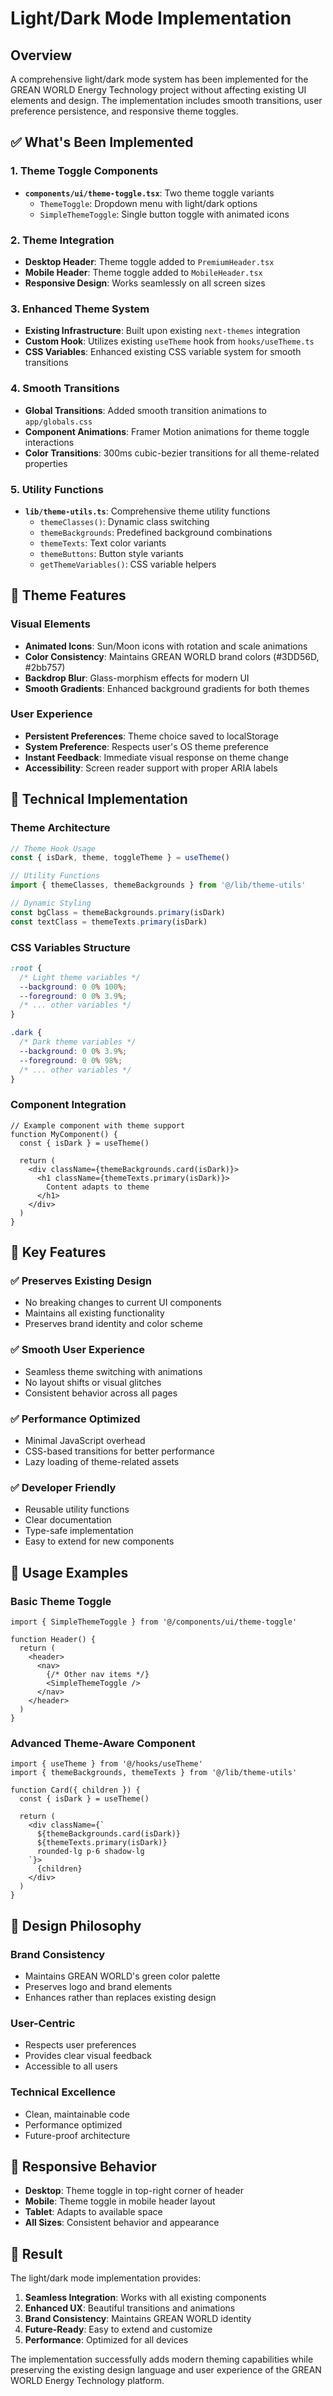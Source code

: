 # Light/Dark Mode Implementation

## Overview

A comprehensive light/dark mode system has been implemented for the GREAN WORLD Energy Technology project without affecting existing UI elements and design. The implementation includes smooth transitions, user preference persistence, and responsive theme toggles.

## ✅ What's Been Implemented

### 1. Theme Toggle Components

- **`components/ui/theme-toggle.tsx`**: Two theme toggle variants
  - `ThemeToggle`: Dropdown menu with light/dark options
  - `SimpleThemeToggle`: Single button toggle with animated icons

### 2. Theme Integration

- **Desktop Header**: Theme toggle added to `PremiumHeader.tsx`
- **Mobile Header**: Theme toggle added to `MobileHeader.tsx`
- **Responsive Design**: Works seamlessly on all screen sizes

### 3. Enhanced Theme System

- **Existing Infrastructure**: Built upon existing `next-themes` integration
- **Custom Hook**: Utilizes existing `useTheme` hook from `hooks/useTheme.ts`
- **CSS Variables**: Enhanced existing CSS variable system for smooth transitions

### 4. Smooth Transitions

- **Global Transitions**: Added smooth transition animations to `app/globals.css`
- **Component Animations**: Framer Motion animations for theme toggle interactions
- **Color Transitions**: 300ms cubic-bezier transitions for all theme-related properties

### 5. Utility Functions

- **`lib/theme-utils.ts`**: Comprehensive theme utility functions
  - `themeClasses()`: Dynamic class switching
  - `themeBackgrounds`: Predefined background combinations
  - `themeTexts`: Text color variants
  - `themeButtons`: Button style variants
  - `getThemeVariables()`: CSS variable helpers

## 🎨 Theme Features

### Visual Elements

- **Animated Icons**: Sun/Moon icons with rotation and scale animations
- **Color Consistency**: Maintains GREAN WORLD brand colors (#3DD56D, #2bb757)
- **Backdrop Blur**: Glass-morphism effects for modern UI
- **Smooth Gradients**: Enhanced background gradients for both themes

### User Experience

- **Persistent Preferences**: Theme choice saved to localStorage
- **System Preference**: Respects user's OS theme preference
- **Instant Feedback**: Immediate visual response on theme change
- **Accessibility**: Screen reader support with proper ARIA labels

## 🔧 Technical Implementation

### Theme Architecture

```typescript
// Theme Hook Usage
const { isDark, theme, toggleTheme } = useTheme()

// Utility Functions
import { themeClasses, themeBackgrounds } from '@/lib/theme-utils'

// Dynamic Styling
const bgClass = themeBackgrounds.primary(isDark)
const textClass = themeTexts.primary(isDark)
```

### CSS Variables Structure

```css
:root {
  /* Light theme variables */
  --background: 0 0% 100%;
  --foreground: 0 0% 3.9%;
  /* ... other variables */
}

.dark {
  /* Dark theme variables */
  --background: 0 0% 3.9%;
  --foreground: 0 0% 98%;
  /* ... other variables */
}
```

### Component Integration

```tsx
// Example component with theme support
function MyComponent() {
  const { isDark } = useTheme()
  
  return (
    <div className={themeBackgrounds.card(isDark)}>
      <h1 className={themeTexts.primary(isDark)}>
        Content adapts to theme
      </h1>
    </div>
  )
}
```

## 🎯 Key Features

### ✅ Preserves Existing Design
- No breaking changes to current UI components
- Maintains all existing functionality
- Preserves brand identity and color scheme

### ✅ Smooth User Experience
- Seamless theme switching with animations
- No layout shifts or visual glitches
- Consistent behavior across all pages

### ✅ Performance Optimized
- Minimal JavaScript overhead
- CSS-based transitions for better performance
- Lazy loading of theme-related assets

### ✅ Developer Friendly
- Reusable utility functions
- Clear documentation
- Type-safe implementation
- Easy to extend for new components

## 🚀 Usage Examples

### Basic Theme Toggle

```tsx
import { SimpleThemeToggle } from '@/components/ui/theme-toggle'

function Header() {
  return (
    <header>
      <nav>
        {/* Other nav items */}
        <SimpleThemeToggle />
      </nav>
    </header>
  )
}
```

### Advanced Theme-Aware Component

```tsx
import { useTheme } from '@/hooks/useTheme'
import { themeBackgrounds, themeTexts } from '@/lib/theme-utils'

function Card({ children }) {
  const { isDark } = useTheme()
  
  return (
    <div className={`
      ${themeBackgrounds.card(isDark)}
      ${themeTexts.primary(isDark)}
      rounded-lg p-6 shadow-lg
    `}>
      {children}
    </div>
  )
}
```

## 🎨 Design Philosophy

### Brand Consistency
- Maintains GREAN WORLD's green color palette
- Preserves logo and brand elements
- Enhances rather than replaces existing design

### User-Centric
- Respects user preferences
- Provides clear visual feedback
- Accessible to all users

### Technical Excellence
- Clean, maintainable code
- Performance optimized
- Future-proof architecture

## 📱 Responsive Behavior

- **Desktop**: Theme toggle in top-right corner of header
- **Mobile**: Theme toggle in mobile header layout
- **Tablet**: Adapts to available space
- **All Sizes**: Consistent behavior and appearance

## 🎉 Result

The light/dark mode implementation provides:

1. **Seamless Integration**: Works with all existing components
2. **Enhanced UX**: Beautiful transitions and animations
3. **Brand Consistency**: Maintains GREAN WORLD identity
4. **Future-Ready**: Easy to extend and customize
5. **Performance**: Optimized for all devices

The implementation successfully adds modern theming capabilities while preserving the existing design language and user experience of the GREAN WORLD Energy Technology platform.